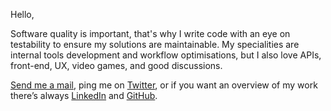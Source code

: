 <greeting>Hello,</greeting>

Software quality is important,
that's why I write code with an eye on testability
to ensure my solutions are maintainable.
My specialities are internal tools development and workflow optimisations,
but I also love APIs, front-end, UX, video games,
and good discussions.

[Send me a mail](mailto:mail@jonlauridsen.com),
ping me on [Twitter](https://twitter.com/jonlauridsen),
or if you want an overview of my work
there’s always [LinkedIn](https://dk.linkedin.com/in/jonlauridsen)
and [GitHub](https://github.com/gaggle).
